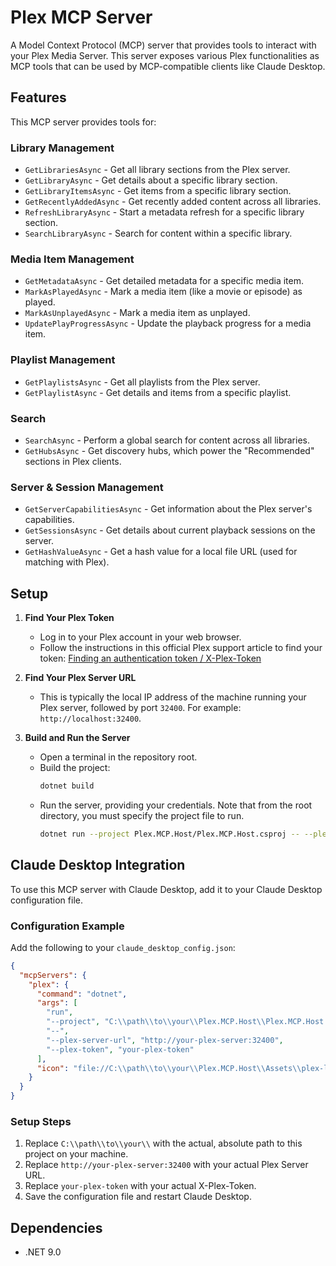 # Plex MCP Server

A Model Context Protocol (MCP) server that provides tools to interact with your Plex Media Server. This server exposes various Plex functionalities as MCP tools that can be used by MCP-compatible clients like Claude Desktop.

## Features

This MCP server provides tools for:

### Library Management
- `GetLibrariesAsync` - Get all library sections from the Plex server.
- `GetLibraryAsync` - Get details about a specific library section.
- `GetLibraryItemsAsync` - Get items from a specific library section.
- `GetRecentlyAddedAsync` - Get recently added content across all libraries.
- `RefreshLibraryAsync` - Start a metadata refresh for a specific library section.
- `SearchLibraryAsync` - Search for content within a specific library.

### Media Item Management
- `GetMetadataAsync` - Get detailed metadata for a specific media item.
- `MarkAsPlayedAsync` - Mark a media item (like a movie or episode) as played.
- `MarkAsUnplayedAsync` - Mark a media item as unplayed.
- `UpdatePlayProgressAsync` - Update the playback progress for a media item.

### Playlist Management
- `GetPlaylistsAsync` - Get all playlists from the Plex server.
- `GetPlaylistAsync` - Get details and items from a specific playlist.

### Search
- `SearchAsync` - Perform a global search for content across all libraries.
- `GetHubsAsync` - Get discovery hubs, which power the "Recommended" sections in Plex clients.

### Server & Session Management
- `GetServerCapabilitiesAsync` - Get information about the Plex server's capabilities.
- `GetSessionsAsync` - Get details about current playback sessions on the server.
- `GetHashValueAsync` - Get a hash value for a local file URL (used for matching with Plex).

## Setup

1.  **Find Your Plex Token**
    *   Log in to your Plex account in your web browser.
    *   Follow the instructions in this official Plex support article to find your token: [Finding an authentication token / X-Plex-Token](https://support.plex.tv/articles/204059436-finding-an-authentication-token-x-plex-token/)

2.  **Find Your Plex Server URL**
    *   This is typically the local IP address of the machine running your Plex server, followed by port `32400`. For example: `http://localhost:32400`.

3.  **Build and Run the Server**
    *   Open a terminal in the repository root.
    *   Build the project:
        ```bash
        dotnet build
        ```
    *   Run the server, providing your credentials. Note that from the root directory, you must specify the project file to run.
        ```bash
        dotnet run --project Plex.MCP.Host/Plex.MCP.Host.csproj -- --plex-server-url "http://your-plex-server:32400" --plex-token "your-plex-token"
        ```

## Claude Desktop Integration

To use this MCP server with Claude Desktop, add it to your Claude Desktop configuration file.

### Configuration Example

Add the following to your `claude_desktop_config.json`:

```json
{
  "mcpServers": {
    "plex": {
      "command": "dotnet",
      "args": [
        "run",
        "--project", "C:\\path\\to\\your\\Plex.MCP.Host\\Plex.MCP.Host.csproj",
        "--",
        "--plex-server-url", "http://your-plex-server:32400",
        "--plex-token", "your-plex-token"
      ],
      "icon": "file://C:\\path\\to\\your\\Plex.MCP.Host\\Assets\\plex-logo.jpg"
    }
  }
}
```

### Setup Steps
1.  Replace `C:\\path\\to\\your\\` with the actual, absolute path to this project on your machine.
2.  Replace `http://your-plex-server:32400` with your actual Plex Server URL.
3.  Replace `your-plex-token` with your actual X-Plex-Token.
4.  Save the configuration file and restart Claude Desktop.

## Dependencies

-   .NET 9.0
